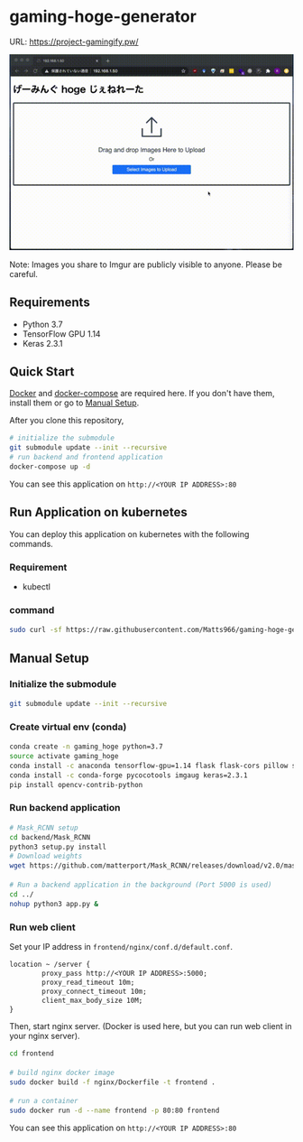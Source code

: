 # gaming-hoge-generator
URL: https://project-gamingify.pw/

![](demo.gif)

Note:
Images you share to Imgur are publicly visible to anyone. Please be careful.

## Requirements
- Python 3.7
- TensorFlow GPU 1.14
- Keras 2.3.1

## Quick Start
[Docker](https://docs.docker.com/get-docker/) and [docker-compose](https://docs.docker.com/compose/install/) are required here.
If you don't have them, install them or go to [Manual Setup](#Manual-Setup).

After you clone this repository,
```bash
# initialize the submodule
git submodule update --init --recursive
# run backend and frontend application
docker-compose up -d
```

You can see this application on `http://<YOUR IP ADDRESS>:80`

## Run Application on kubernetes
You can deploy this application on kubernetes with the following commands.

### Requirement
- kubectl

### command
```bash
sudo curl -sf https://raw.githubusercontent.com/Matts966/gaming-hoge-generator/master/scripts/k8s-deploy.sh | sh -s
```

## Manual Setup

### Initialize the submodule
```bash
git submodule update --init --recursive
```

### Create virtual env (conda)

```bash
conda create -n gaming_hoge python=3.7
source activate gaming_hoge
conda install -c anaconda tensorflow-gpu=1.14 flask flask-cors pillow scikit-image
conda install -c conda-forge pycocotools imgaug keras=2.3.1
pip install opencv-contrib-python
```
### Run backend application

```bash
# Mask_RCNN setup
cd backend/Mask_RCNN
python3 setup.py install
# Download weights
wget https://github.com/matterport/Mask_RCNN/releases/download/v2.0/mask_rcnn_coco.h5

# Run a backend application in the background (Port 5000 is used)
cd ../
nohup python3 app.py &
```

### Run web client
Set your IP address in `frontend/nginx/conf.d/default.conf`.

```
location ~ /server {
        proxy_pass http://<YOUR IP ADDRESS>:5000;
        proxy_read_timeout 10m;
        proxy_connect_timeout 10m;
        client_max_body_size 10M;
}
```

Then, start nginx server. (Docker is used here, but you can run web client in your nginx server).

```bash
cd frontend

# build nginx docker image
sudo docker build -f nginx/Dockerfile -t frontend .

# run a container
sudo docker run -d --name frontend -p 80:80 frontend
```

You can see this application on `http://<YOUR IP ADDRESS>:80`
